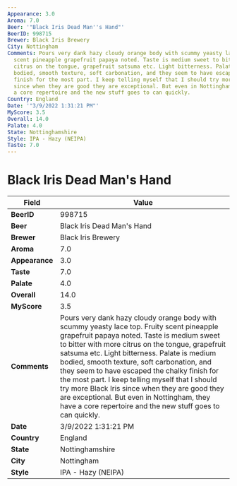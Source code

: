 ```yaml
---
Appearance: 3.0
Aroma: 7.0
Beer: '"Black Iris Dead Man''s Hand"'
BeerID: 998715
Brewer: Black Iris Brewery
City: Nottingham
Comments: Pours very dank hazy cloudy orange body with scummy yeasty lace top. Fruity
  scent pineapple grapefruit papaya noted. Taste is medium sweet to bitter with more
  citrus on the tongue, grapefruit satsuma etc. Light bitterness. Palate is medium
  bodied, smooth texture, soft carbonation, and they seem to have escaped the chalky
  finish for the most part. I keep telling myself that I should try more Black Iris
  since when they are good they are exceptional. But even in Nottingham, they have
  a core repertoire and the new stuff goes to can quickly.
Country: England
Date: '"3/9/2022 1:31:21 PM"'
MyScore: 3.5
Overall: 14.0
Palate: 4.0
State: Nottinghamshire
Style: IPA - Hazy (NEIPA)
Taste: 7.0
---
```


# Black Iris Dead Man's Hand

| Field         | Value |
|---------------|-------|
| **BeerID** | 998715 |
| **Beer** | Black Iris Dead Man's Hand |
| **Brewer** | Black Iris Brewery |
| **Aroma** | 7.0 |
| **Appearance** | 3.0 |
| **Taste** | 7.0 |
| **Palate** | 4.0 |
| **Overall** | 14.0 |
| **MyScore** | 3.5 |
| **Comments** | Pours very dank hazy cloudy orange body with scummy yeasty lace top. Fruity scent pineapple grapefruit papaya noted. Taste is medium sweet to bitter with more citrus on the tongue, grapefruit satsuma etc. Light bitterness. Palate is medium bodied, smooth texture, soft carbonation, and they seem to have escaped the chalky finish for the most part. I keep telling myself that I should try more Black Iris since when they are good they are exceptional. But even in Nottingham, they have a core repertoire and the new stuff goes to can quickly. |
| **Date** | 3/9/2022 1:31:21 PM |
| **Country** | England |
| **State** | Nottinghamshire |
| **City** | Nottingham |
| **Style** | IPA - Hazy (NEIPA) |
